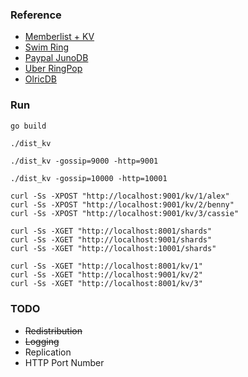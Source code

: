 
### Reference
- [Memberlist + KV](https://reintech.io/blog/implementing-distributed-key-value-store-go/)
- [Swim Ring](https://github.com/hungys/swimring)
- [Paypal JunoDB](https://github.com/paypal/junodb)
- [Uber RingPop](https://github.com/uber/ringpop-go)
- [OlricDB](https://github.com/buraksezer/olricdb/blob/f24016ca0379a2f0c652a1d38d04953f440d20e0/routing.go#L264)

### Run

```sh
go build
```

```shell
./dist_kv
```


```shell
./dist_kv -gossip=9000 -http=9001
```

```shell
./dist_kv -gossip=10000 -http=10001
```

```shell
curl -Ss -XPOST "http://localhost:9001/kv/1/alex"
curl -Ss -XPOST "http://localhost:9001/kv/2/benny"
curl -Ss -XPOST "http://localhost:9001/kv/3/cassie"
```

```shell
curl -Ss -XGET "http://localhost:8001/shards"
curl -Ss -XGET "http://localhost:9001/shards"
curl -Ss -XGET "http://localhost:10001/shards"
```

```shell
curl -Ss -XGET "http://localhost:8001/kv/1" 
curl -Ss -XGET "http://localhost:9001/kv/2" 
curl -Ss -XGET "http://localhost:8001/kv/3" 
```

### TODO
- ~~Redistribution~~
- ~~Logging~~
- Replication
- HTTP Port Number